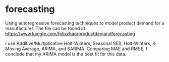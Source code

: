 # forecasting
Using autoregressive forecasting techniques to model product demand for a manufacturer. The file can be found at https://www.kaggle.com/felixzhao/productdemandforecasting

I use Additive/Multiplicative Holt-Winters, Seasonal SES, Holt-Winters, K-Moving Average, ARIMA, and SARIMA. Comparing MAE and RMSE, I conclude that my ARIMA model is the best fit for this data. 

